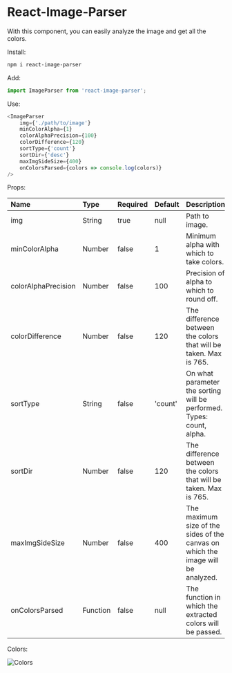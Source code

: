 # React-Image-Parser
With this component, you can easily analyze the image and get all the colors.

Install:
```bash
npm i react-image-parser
```

Add:

```javascript
import ImageParser from 'react-image-parser';
```

Use:

```javascript
<ImageParser
    img={'./path/to/image'}
    minColorAlpha={1}
    colorAlphaPrecision={100}
    colorDifference={120}
    sortType={'count'}
    sortDir={'desc'}
    maxImgSideSize={400}
    onColorsParsed={colors => console.log(colors)}
/>
```

Props:

| Name        | Type           | Required  |  Default |  Description |
|:------------|:---------------|:----------|:---------|:-------------|
| img        | String | true  |  null |  Path to image. |
| minColorAlpha | Number | false  |  1 | Minimum alpha with which to take colors. |
| colorAlphaPrecision | Number | false  |  100 | Precision of alpha to which to round off. |
| colorDifference | Number | false  |  120 | The difference between the colors that will be taken. Max is 765. |
| sortType | String | false |  'count' | On what parameter the sorting will be performed. Types: count, alpha. |
| sortDir | Number | false  |  120 | The difference between the colors that will be taken. Max is 765. |
| maxImgSideSize | Number | false  |  400 | The maximum size of the sides of the canvas on which the image will be analyzed. |
| onColorsParsed | Function | false  |  null | The function in which the extracted colors will be passed. |


Colors:

![Colors](https://i.imgur.com/1fzW3Ju.jpg)